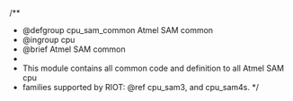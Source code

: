/**
 * @defgroup        cpu_sam_common Atmel SAM common
 * @ingroup         cpu
 * @brief           Atmel SAM common
 *
 * This module contains all common code and definition to all Atmel SAM cpu
 * families supported by RIOT: @ref cpu_sam3, and cpu_sam4s.
 */
